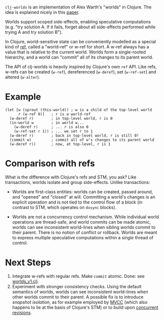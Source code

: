 `clj-worlds` is an implementation of Alex Warth's "worlds" in Clojure.
The idea is explained nicely in this [paper](http://www.vpri.org/pdf/tr2011001_final_worlds.pdf).

Worlds support scoped side-effects, enabling speculative computations (e.g. "try solution A. If it fails, forget about all side-effects performed while trying A and try solution B").

In Clojure, world-sensitive state can be conveniently modelled as a special kind of [ref](http://clojure.org/refs), called a "world-ref" or w-ref for short. A w-ref always has a value that is relative to the current world. Worlds form a single-rooted hierarchy, and a world can "commit" all of its changes to its parent world.

The API of clj-worlds is heavily inspired by Clojure's own `ref` API.
Like refs, w-refs can be created (`w-ref`), dereferenced (`w-deref`),
set (`w-ref-set`) and altered (`w-alter`).

Example
=======

    (let [w (sprout (this-world)) ; w is a child of the top-level world
          r (w-ref 0)]   ; r is a world-ref
      (w-deref r)        ; in top-level world, r is 0
      (in-world w        ; in world w...
        (w-deref r)      ; ... r is also 0
        (w-ref-set r 1)) ; ... we set r to 1
      (w-deref r)        ; back in top-level world, r is still 0!
      (commit w)         ; commit all of w's changes to its parent world
      (w-deref r))       ; now, at top-level, r is 1

Comparison with refs
====================

What is the difference with Clojure's refs and STM, you ask?
Like transactions, worlds isolate and group side-effects.
Unlike transactions:

  * Worlds are first-class entities: worlds can be created, passed around, and "opened" and "closed" at will. Committing a world's changes is an explicit operation and is not tied to the control flow of a block (in contrast to STM, which operates on `dosync` blocks).

  * Worlds are not a concurrency control mechanism. While individual world operations are thread-safe, and world commits can be made atomic, worlds can see inconsistent world-lines when sibling worlds commit to their parent. There is no notion of conflict or rollback. Worlds are meant to express multiple speculative computations within a _single_ thread of control.
  
Next Steps
==========

  1. Integrate w-refs with regular refs. Make `commit` atomic. Done: see [worlds_v1.clj](https://github.com/tvcutsem/clj-worlds/blob/master/src/worlds_v1.clj).
  2. Experiment with stronger consistency checks.
     Using the default semantics of worlds, worlds can see
     inconsistent world-lines when other worlds commit to their parent.
     A possible fix is to introduce _snapshot isolation_, as for example
     employed by 
     [MVCC](http://en.wikipedia.org/wiki/Multiversion_concurrency_control)
     (which also happens to lie at the basis of Clojure's STM) or to build upon [concurrent revisions](http://research.microsoft.com/en-us/projects/revisions/).